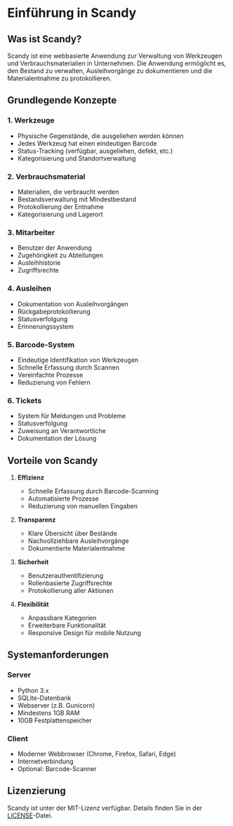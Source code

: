 # Einführung in Scandy

## Was ist Scandy?

Scandy ist eine webbasierte Anwendung zur Verwaltung von Werkzeugen und Verbrauchsmaterialien in Unternehmen. Die Anwendung ermöglicht es, den Bestand zu verwalten, Ausleihvorgänge zu dokumentieren und die Materialentnahme zu protokollieren.

## Grundlegende Konzepte

### 1. Werkzeuge
- Physische Gegenstände, die ausgeliehen werden können
- Jedes Werkzeug hat einen eindeutigen Barcode
- Status-Tracking (verfügbar, ausgeliehen, defekt, etc.)
- Kategorisierung und Standortverwaltung

### 2. Verbrauchsmaterial
- Materialien, die verbraucht werden
- Bestandsverwaltung mit Mindestbestand
- Protokollierung der Entnahme
- Kategorisierung und Lagerort

### 3. Mitarbeiter
- Benutzer der Anwendung
- Zugehörigkeit zu Abteilungen
- Ausleihhistorie
- Zugriffsrechte

### 4. Ausleihen
- Dokumentation von Ausleihvorgängen
- Rückgabeprotokollierung
- Statusverfolgung
- Erinnerungssystem

### 5. Barcode-System
- Eindeutige Identifikation von Werkzeugen
- Schnelle Erfassung durch Scannen
- Vereinfachte Prozesse
- Reduzierung von Fehlern

### 6. Tickets
- System für Meldungen und Probleme
- Statusverfolgung
- Zuweisung an Verantwortliche
- Dokumentation der Lösung

## Vorteile von Scandy

1. **Effizienz**
   - Schnelle Erfassung durch Barcode-Scanning
   - Automatisierte Prozesse
   - Reduzierung von manuellen Eingaben

2. **Transparenz**
   - Klare Übersicht über Bestände
   - Nachvollziehbare Ausleihvorgänge
   - Dokumentierte Materialentnahme

3. **Sicherheit**
   - Benutzerauthentifizierung
   - Rollenbasierte Zugriffsrechte
   - Protokollierung aller Aktionen

4. **Flexibilität**
   - Anpassbare Kategorien
   - Erweiterbare Funktionalität
   - Responsive Design für mobile Nutzung

## Systemanforderungen

### Server
- Python 3.x
- SQLite-Datenbank
- Webserver (z.B. Gunicorn)
- Mindestens 1GB RAM
- 10GB Festplattenspeicher

### Client
- Moderner Webbrowser (Chrome, Firefox, Safari, Edge)
- Internetverbindung
- Optional: Barcode-Scanner

## Lizenzierung

Scandy ist unter der MIT-Lizenz verfügbar. Details finden Sie in der [LICENSE](../LICENSE)-Datei. 